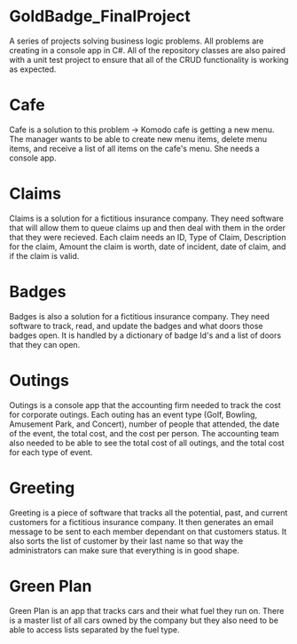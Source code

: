 # GoldBadge_FinalProject
A series of projects solving business logic problems. All problems are creating in a console app in C#. All of the repository classes are also paired with a unit test project to ensure that all of the CRUD functionality is working as expected.

# Cafe
Cafe is a solution to this problem -> Komodo cafe is getting a new menu. The manager wants to be able to create new menu items, delete menu items, and receive a list of all items on the cafe's menu. She needs a console app.

# Claims
Claims is a solution for a fictitious insurance company. They need software that will allow them to queue claims up and then deal with them in the order that they were recieved. Each claim needs an ID, Type of Claim, Description for the claim, Amount the claim is worth, date of incident, date of claim, and if the claim is valid.

# Badges
Badges is also a solution for a fictitious insurance company. They need software to track, read, and update the badges and what doors those badges open. It is handled by a dictionary of badge Id's and a list of doors that they can open. 

# Outings
Outings is a console app that the accounting firm needed to track the cost for corporate outings. Each outing has an event type (Golf, Bowling, Amusement Park, and Concert), number of people that attended, the date of the event, the total cost, and the cost per person. The accounting team also needed to be able to see the total cost of all outings, and the total cost for each type of event.

# Greeting
Greeting is a piece of software that tracks all the potential, past, and current customers for a fictitious insurance company. It then generates an email message to be sent to each member dependant on that customers status. It also sorts the list of customer by their last name so that way the administrators can make sure that everything is in good shape.

# Green Plan
Green Plan is an app that tracks cars and their what fuel they run on. There is a master list of all cars owned by the company but they also need to be able to access lists separated by the fuel type.
